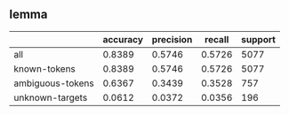 
## lemma

|                  | accuracy | precision | recall | support |
|------------------|----------|-----------|--------|---------|
| all              | 0.8389   | 0.5746    | 0.5726 | 5077    |
| known-tokens     | 0.8389   | 0.5746    | 0.5726 | 5077    |
| ambiguous-tokens | 0.6367   | 0.3439    | 0.3528 | 757     |
| unknown-targets  | 0.0612   | 0.0372    | 0.0356 | 196     |

